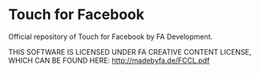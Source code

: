 # Touch for Facebook

Official repository of Touch for Facebook by FA Development.

THIS SOFTWARE IS LICENSED UNDER FA CREATIVE CONTENT LICENSE, WHICH CAN BE FOUND HERE:
http://madebyfa.de/FCCL.pdf
